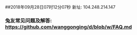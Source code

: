 ##2018年09月28日07时12分07秒 新址: 104.248.214.147
### 兔友常见问题及解答: https://github.com/wanggonging/d/blob/w/FAQ.md
